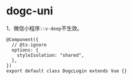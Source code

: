 # dogc-uni

1、微信小程序`::v-deep`不生效。

```
@Component({
  // @ts-ignore
  options: {
    styleIsolation: "shared",
  },
})
export default class DogcLogin extends Vue {}
```
